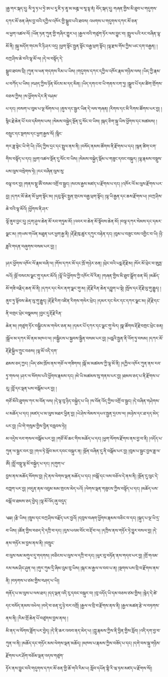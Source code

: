 ﻿  
།རྒྱ་གར་སྐད་དུ། སི་ཏཱ་ཏ་པ་ཏྲེ་ཨ་པ་རཱ་ཇི་ཏ་ནཱ་མ་མཎྜ་ལ་སཱ་དྷ་ནཾ། བོད་སྐད་དུ། གཞན་གྱིས་མི་ཐུབ་པ་གདུགས་དཀར་མོ་ཅན་ཞེས་བྱ་བའི་དཀྱིལ་འཁོར་གྱི་སྒྲུབ་པའི་ཐབས། འཕགས་པ་གདུགས་དཀར་མོ་ཅན་  
ལ་ཕྱག་འཚལ་ལོ། །ཡོན་ཏན་ཀུན་གྱི་གཞིར་གྱུར་པ། །རྒྱལ་བའི་གཙུག་ཏོར་ལས་བྱུང་བ། །སྤྲུལ་པའི་རང་བཞིན་ལྷ་མོ་ནི། །སྐུ་མདོག་གངས་རི་ཉི་ཤར་འདྲ། །ཕྱག་སྟོང་སྤྱན་སྟོང་བརྒྱ་ཕྲག་སྟོང། །ལྷ་རྫས་གོས་ཀྱིས་ཡང་དག་བརྒྱན། །བཀྲ་ཤིས་ཆེ་བའི་ལྷ་མོ་ལ། །དེ་ལ་བསྟོད་དེ་  
སྒྲུབ་ཐབས་བྲི། །ཀུན་ལ་ཕན་གདགས་རིམ་པ་ཡིས། །གདུགས་དཀར་དཀྱིལ་འཁོར་རྣམ་གཉིས་ལས། །ཡིད་ཀྱི་རྣམ་པ་བཀོད་པ་ཡིས། །བཤད་ཀྱིས་ཉོན་མོངས་མ་དད་མིན། །ཡིད་དགའ་བ་ཡི་གནས་ངག་ཏུ། །སྒྲུབ་པོ་དམ་ཚིག་གྲོགས་བཅས་ཀྱིས། །ས་ཕྱོགས་དེར་ནི་བཤམ་  
པ་དང། །བསག་པ་བུམ་པ་ལྔ་སོགས་པ། །ནུས་དང་སྦྱར་ཡིན་དེ་ལས་གཞན། །རིགས་དང་མི་རིགས་ཚོགས་པར་བྱ། །སྙིང་རྗེ་ཆེན་པོ་རབ་དམིགས་པས། །སེམས་བསྐྱེད་སྔོན་དུ་སོང་བ་ཡིས། །སྐད་ཅིག་སྐུ་ཡིས་ཕྱོགས་དང་མཚམས། །བསྲུང་དང་སྔགས་དང་ཕྱག་རྒྱས་སོ། །སྙིང་  
གར་ཟླ་སྟེང་ཡི་གེ་ཡི། །འོད་ཀྱིས་དྲང་དང་སྤྲུལ་ནས་ནི། །བསོད་ནམས་ཚོགས་ནི་རྫོགས་པ་དང། །སྙན་ཚིག་ངག་གིས་བསྟོད་པ་དང། །ཕྱག་འཚལ་སྔོན་དུ་སོང་བ་ཡིས། །སེམས་བསྐྱེད་སྡོམ་པ་གཟུང་དབང་བསྐུར། །ལྷ་རྣམས་བསྡུས་པས་ལུས་བསྲེགས་ཏེ། །རང་བཞིན་ལུས་སུ་  
བལྟ་བར་བྱ། །གནས་སྡུ་ཨོཾ་བསམ་འགྲོ་བ་སྦྱང། །སངས་རྒྱས་མཛད་པ་རྫོགས་པ་དང། །འཁོར་ལོ་མ་ལུས་རྫོགས་པར་བྱ། །དཀར་མོ་ཆེན་མོ་ཕྱག་སྟོང་མ། །དབུ་སྟོང་སྤྱན་གྲངས་བརྒྱ་ཕྲག་སྟོང། །ལྷ་ཡི་རྒྱན་དང་ཆས་རྫོགས་པ། །བཀྲ་ཤིས་ཆེ་བའི་ལྷ་མོའོ། །ཕྱོགས་ནི་ཤར་  
ལྷོ་ནུབ་བྱང་དུ། །དྲག་ཤུལ་ཆེན་མོ་རབ་གཏུམ་མོ། །འབར་བ་ཆེན་མོ་སྟོབས་ཆེན་མོ། །བལྟ་དཀར་སེམས་དང་དམར་ལྗང་མ། །གཡས་གཡོན་མཐུན་པར་ཕྱག་རྒྱ་ནི། །རྡོ་རྗེ་ཁུ་ཚུར་དཀུར་བརྟེན་དང། །བུམ་པ་བཟུང་བས་འགྱིང་བ་ཡི། །ཉི་ཟླའི་གདན་བཞུགས་བསམ་པར་བྱ། །  
  
།ཤར་ཕྱོགས་འཁོར་ལོ་རྣམ་བཞི་ལ། །གོས་དཀར་མོ་དང་ཁྲོ་གཉེར་ཅན། །ཕྲེང་བའི་པདྨ་རྡོ་རྗེ་མ། །སོར་མོ་ཕྲེང་བ་ཨུཏྤ་ལའོ། །སྔོ་བསངས་ལྗང་གུ་དམར་མོའོ། །ལྷོ་ཡི་ཕྱོགས་ཀྱི་འཁོར་ལོ་རིན། །གཞན་གྱིས་མི་ཐུབ་སྒྲོག་ཅན་མོ། །མཆོད་  
མོ་གཟི་བརྗིད་ཆན་མོ་ནི། །དཀར་དང་སེར་ནག་ལྗང་གུ་མ། །རྡོ་རྗེ་རིན་ཆེན་དབྱུག་པ་སྟེ། །སྤོས་དང་རྡོ་རྗེ་ལུ་གུ་རྒྱུད། །ནུབ་ཏུ་སྟོབས་ཆེན་ལུ་གུ་རྒྱུད། །རྡོ་རྗེ་རིག་འཛིན་རིགས་གསེར་ཕྲེང། །དམར་དང་སེར་དང་དཀར་ལྗང་མ། །རྡོ་རྗེ་དང་ནི་བགྲང་ཕྲེང་བསྣམས། །བྱང་དུ་རྡོ་རྗེ་རིན་  
ཆེན་མ། །གཙུག་ཏོར་བསྒྱིངས་མ་གསེར་ཅན་མ། །དམར་པོ་དཀར་དང་ལྗང་གུ་སེར། །སྣ་ཚོགས་རྡོ་རྗེ་བགྲང་ཕྲེང་ཅན། །སྒྲོལ་མ་དཀར་མོ་ནམ་མཁའ་ལ། །བསྒྱིངས་པ་སྐྱབས་སྦྱིན་བསམ་པར་བྱ། །པདྨའི་སྤྱན་ནི་འོག་ཏུ་བསམ། །དཀར་མོ་རྡོ་རྗེ་སྐྱིལ་ཀྲུང་བཅས། །ལྷ་མོ་འདི་དག་  
ཐམས་ཅད་ཀྱང། །ཡིད་ཙམ་ཁྲོས་ནས་གཅོ་ལ་གཟིགས། །སྒོ་མ་མཚམས་ཀྱི་ལྷ་མོ་ནི། །དཀྱིལ་འཁོར་ཀུན་ནས་རབ་ཏུ་གསལ། །ཤར་ལ་སོགས་པའི་ཕྱོགས་རྣམས་དང། །མེ་ཡི་མཚམས་སུ་གནས་པར་བྱ། །ཐམས་ཅད་པ་ནི་རྫོགས་པ་རུ། །བློ་དང་ལྡན་པས་བསྒོམ་པར་བྱ། །  
གཙོ་མོའི་ཐུགས་ཀར་ས་བོན་ལས། །དེ་ལྟ་བུ་ཉིད་བསྐྱེད་པ་ཡི། །ས་བོན་འོད་ཀྱིས་འགྲོ་བ་སྦྱང། །དེ་བཞིན་གཤེགས་པ་མཆོད་པ་དང། །མཛད་པ་མ་ལུས་མཐར་ཕྱིན་བྱ། །ཡེ་ཤེས་སེམས་དཔའ་སྤྱན་དྲངས་ལ། །མཉེས་དང་ཐ་དད་མེད་པར་བྱ། །ཡི་གེ་གསུམ་གྱིས་བྱིན་བརླབས་ཏེ།།  
མ་འདྲེས་རབ་གསལ་བསྒོམ་པར་བྱ། །གཙོ་མོ་ཆང་གིས་མཆོད་པ་དང། །ཕྱག་སོགས་རྫོགས་ནས་བྱ་བ་ནི། །འདོད་པ་ཀུན་ལ་སྦྱར་བར་བྱ། །གལ་ཏེ་སློབ་མར་དབང་བསྐུར་ན། །སྔོན་བཞིན་དུ་ནི་བསྒོམ་པར་བྱ། །བུམ་པ་སྦྱང་བྱས་ཟླ་ལ་ཨོཾ། །སྤྲོ་བསྡུ་ལྷ་མོ་བསྐྱེད་པ་དང། །དགུག་པ་  
བྱས་ནས་མཆོད་སོགས་བྱ། །དེ་ནས་ལེགས་ལྡན་མཆོད་པ་དང། །བསྒོ་དང་ལས་བཅོལ་དེ་ནས་ནི། །སྔོན་དུ་ལུང་དེ་བཀླག་པར་བྱ། །བདུན་ནམ་འབུམ་མམ་གྲངས་མེད་པའོ། །ལེགས་ལྡན་གཟུངས་ཀྱིས་བསྟོད་པ་དང། །མཆོད་པས་བསྒོ་བ་ཐམས་ཅད་བྱེད། །ལྷ་མོ་འོད་ཞུ་བདུད་  
  
༄༅། །རྩི་ཡིས། །ཁྲུས་དང་བཀྲ་ཤིས་བརྗོད་པར་བྱའོ། །དབུས་བཞག་ཕྱོགས་རྣམས་བཅིང་བ་དང། །སྐུད་པ་ལྔ་ཡི་དྲ་བ་ཡིས། །ཚོན་གྱིས་བཅད་དེ་དཀྲི་བ་དང། །རུས་པའམ་བོང་བ་རྡོ་བ་ལ། །དཀྲིས་ནས་གཏོར་ཏེ་བྱུར་བསལ་བྱ། །དེ་ནས་གཏོར་མ་བྱས་ནས་ནི། །བསྲུང་  
བ་ལུས་སམ་མགུལ་དུ་གདགས། །བཅིངས་པ་ལུས་ལ་དཀྲི་བ་དང། །ཕུར་བུ་བཏོན་ནས་གདབ་པར་བྱ། །གྲོ་གའམ་རས་སམ་ཤིང་ཤུན་ལ། །གུར་ཀུམ་དྲི་ཞིམ་འུམ་བུ་ཡིས། །སྐར་མ་རྒྱལ་ལ་བབ་པ་ན། །སྔགས་པས་བྲི་བ་རྫོགས་ནས་ནི། །བཏགས་པ་ཙམ་གྱིས་བཤད་པ་ཡི།།  
གནོད་པ་མ་ལུས་པ་ལས་ཐར། །དད་ལྡན་འདི་རུ་དབང་བསྐུར་བ། །བུ་འདོད་ཡི་དམ་བཅས་ཙམ་གྱིས། །རྙེད་དེ་ཚེ་དང་བསོད་ནམས་འཕེལ། །བདེ་བ་ཅན་དུ་ཉེ་བར་འགྲོ། །རྒྱལ་ལ་བྲི་བ་རྫོགས་ནས་ནི། །རྒྱལ་མཚན་རྩེ་ལ་བཏགས་ནས་ནི། །རིམ་གྲོ་ཆེན་པོ་བཙུགས་བྱས་ནས། །  
མི་ནད་ལ་སོགས་ཟློག་པར་བྱེད། །དེ་ནི་ཆར་འབབ་ནད་མེད་པ། །ཀླུ་རྣམས་ཀྱིས་ནི་བྱིན་གྱིས་རློབ། །འདི་དག་བྱ་བ་ཀུན་ལ་ནི། །མཆོད་དང་གཏོར་མས་ལེགས་ལྡན་མཆོད། །མཁས་པ་རྣམས་ཀྱིས་བཟོད་པ་དང། །དགེ་བས་སྐུ་གཉིས་རྫོགས་པར་ཤོག་བཅོམ་ལྡན་འདས་གཙུག་  
ཏོར་ནས་བྱུང་བའི་གདུགས་དཀར་མོ་ཅན་གྱི་ཆོ་གའི་རིམ་པ། སློབ་དཔོན་གྷི་རི་ཝ་ཏས་མཛད་པ་རྫོགས་སོ།།  
  
  
